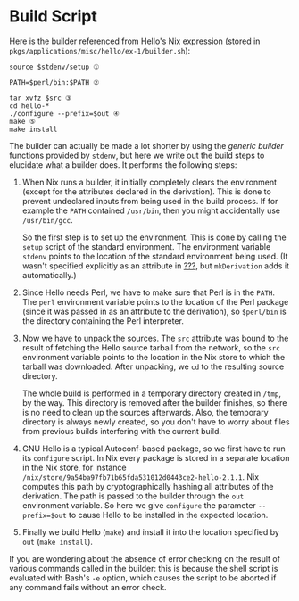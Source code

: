# Build Script

Here is the builder referenced from Hello's Nix expression (stored in
`pkgs/applications/misc/hello/ex-1/builder.sh`):

    source $stdenv/setup ①
    
    PATH=$perl/bin:$PATH ②
    
    tar xvfz $src ③
    cd hello-*
    ./configure --prefix=$out ④
    make ⑤
    make install

The builder can actually be made a lot shorter by using the *generic
builder* functions provided by `stdenv`, but here we write out the build
steps to elucidate what a builder does. It performs the following steps:

1.  When Nix runs a builder, it initially completely clears the
    environment (except for the attributes declared in the derivation).
    This is done to prevent undeclared inputs from being used in the
    build process. If for example the `PATH` contained `/usr/bin`, then
    you might accidentally use `/usr/bin/gcc`.
    
    So the first step is to set up the environment. This is done by
    calling the `setup` script of the standard environment. The
    environment variable `stdenv` points to the location of the standard
    environment being used. (It wasn't specified explicitly as an
    attribute in [???](#ex-hello-nix), but `mkDerivation` adds it
    automatically.)

2.  Since Hello needs Perl, we have to make sure that Perl is in the
    `PATH`. The `perl` environment variable points to the location of
    the Perl package (since it was passed in as an attribute to the
    derivation), so `$perl/bin` is the directory containing the Perl
    interpreter.

3.  Now we have to unpack the sources. The `src` attribute was bound to
    the result of fetching the Hello source tarball from the network, so
    the `src` environment variable points to the location in the Nix
    store to which the tarball was downloaded. After unpacking, we `cd`
    to the resulting source directory.
    
    The whole build is performed in a temporary directory created in
    `/tmp`, by the way. This directory is removed after the builder
    finishes, so there is no need to clean up the sources afterwards.
    Also, the temporary directory is always newly created, so you don't
    have to worry about files from previous builds interfering with the
    current build.

4.  GNU Hello is a typical Autoconf-based package, so we first have to
    run its `configure` script. In Nix every package is stored in a
    separate location in the Nix store, for instance
    `/nix/store/9a54ba97fb71b65fda531012d0443ce2-hello-2.1.1`. Nix
    computes this path by cryptographically hashing all attributes of
    the derivation. The path is passed to the builder through the `out`
    environment variable. So here we give `configure` the parameter
    `--prefix=$out` to cause Hello to be installed in the expected
    location.

5.  Finally we build Hello (`make`) and install it into the location
    specified by `out` (`make install`).

If you are wondering about the absence of error checking on the result
of various commands called in the builder: this is because the shell
script is evaluated with Bash's `-e` option, which causes the script to
be aborted if any command fails without an error check.
